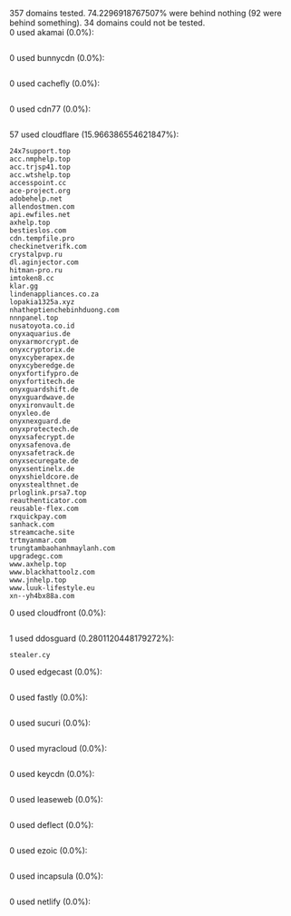 357 domains tested. 74.2296918767507% were behind nothing (92 were behind something). 34 domains could not be tested.<br>
0 used akamai (0.0%):
```

```

0 used bunnycdn (0.0%):
```

```

0 used cachefly (0.0%):
```

```

0 used cdn77 (0.0%):
```

```

57 used cloudflare (15.966386554621847%):
```
24x7support.top
acc.nmphelp.top
acc.trjsp41.top
acc.wtshelp.top
accesspoint.cc
ace-project.org
adobehelp.net
allendostmen.com
api.ewfiles.net
axhelp.top
bestieslos.com
cdn.tempfile.pro
checkinetverifk.com
crystalpvp.ru
dl.aginjector.com
hitman-pro.ru
imtoken8.cc
klar.gg
lindenappliances.co.za
lopakia1325a.xyz
nhatheptienchebinhduong.com
nnnpanel.top
nusatoyota.co.id
onyxaquarius.de
onyxarmorcrypt.de
onyxcryptorix.de
onyxcyberapex.de
onyxcyberedge.de
onyxfortifypro.de
onyxfortitech.de
onyxguardshift.de
onyxguardwave.de
onyxironvault.de
onyxleo.de
onyxnexguard.de
onyxprotectech.de
onyxsafecrypt.de
onyxsafenova.de
onyxsafetrack.de
onyxsecuregate.de
onyxsentinelx.de
onyxshieldcore.de
onyxstealthnet.de
prloglink.prsa7.top
reauthenticator.com
reusable-flex.com
rxquickpay.com
sanhack.com
streamcache.site
trtmyanmar.com
trungtambaohanhmaylanh.com
upgradegc.com
www.axhelp.top
www.blackhattoolz.com
www.jnhelp.top
www.luuk-lifestyle.eu
xn--yh4bx88a.com
```

0 used cloudfront (0.0%):
```

```

1 used ddosguard (0.2801120448179272%):
```
stealer.cy
```

0 used edgecast (0.0%):
```

```

0 used fastly (0.0%):
```

```

0 used sucuri (0.0%):
```

```

0 used myracloud (0.0%):
```

```

0 used keycdn (0.0%):
```

```

0 used leaseweb (0.0%):
```

```

0 used deflect (0.0%):
```

```

0 used ezoic (0.0%):
```

```

0 used incapsula (0.0%):
```

```

0 used netlify (0.0%):
```

```
